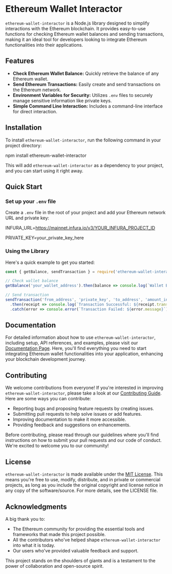 # Ethereum Wallet Interactor

`ethereum-wallet-interactor` is a Node.js library designed to simplify interactions with the Ethereum blockchain. It provides easy-to-use functions for checking Ethereum wallet balances and sending transactions, making it an ideal tool for developers looking to integrate Ethereum functionalities into their applications.

## Features

- **Check Ethereum Wallet Balance:** Quickly retrieve the balance of any Ethereum wallet.
- **Send Ethereum Transactions:** Easily create and send transactions on the Ethereum network.
- **Environment Variables for Security:** Utilizes `.env` files to securely manage sensitive information like private keys.
- **Simple Command Line Interaction:** Includes a command-line interface for direct interaction.

## Installation

To install `ethereum-wallet-interactor`, run the following command in your project directory:

npm install ethereum-wallet-interactor

This will add `ethereum-wallet-interactor` as a dependency to your project, and you can start using it right away.

## Quick Start

### Set up your `.env` file

Create a `.env` file in the root of your project and add your Ethereum network URL and private key:

INFURA_URL=https://mainnet.infura.io/v3/YOUR_INFURA_PROJECT_ID

PRIVATE_KEY=your_private_key_here


### Using the Library

Here's a quick example to get you started:

```javascript
const { getBalance, sendTransaction } = require('ethereum-wallet-interactor');

// Check wallet balance
getBalance('your_wallet_address').then(balance => console.log(`Wallet Balance: ${balance} ETH`));

// Send transaction
sendTransaction('from_address', 'private_key', 'to_address', 'amount_in_ether')
  .then(receipt => console.log(`Transaction Successful: ${receipt.transactionHash}`))
  .catch(error => console.error(`Transaction Failed: ${error.message}`));
```

## Documentation

For detailed information about how to use `ethereum-wallet-interactor`, including setup, API references, and examples, please visit our [Documentation Page](#). Here, you'll find everything you need to start integrating Ethereum wallet functionalities into your application, enhancing your blockchain development journey.

## Contributing

We welcome contributions from everyone! If you're interested in improving `ethereum-wallet-interactor`, please take a look at our [Contributing Guide](#). Here are some ways you can contribute:

- Reporting bugs and proposing feature requests by creating issues.
- Submitting pull requests to help solve issues or add features.
- Improving documentation to make it more accessible.
- Providing feedback and suggestions on enhancements.

Before contributing, please read through our guidelines where you'll find instructions on how to submit your pull requests and our code of conduct. We're excited to welcome you to our community!

## License

`ethereum-wallet-interactor` is made available under the [MIT License](LICENSE). This means you're free to use, modify, distribute, and in private or commercial projects, as long as you include the original copyright and license notice in any copy of the software/source. For more details, see the LICENSE file.

## Acknowledgments

A big thank you to:

- The Ethereum community for providing the essential tools and frameworks that made this project possible.
- All the contributors who've helped shape `ethereum-wallet-interactor` into what it is today.
- Our users who've provided valuable feedback and support.

This project stands on the shoulders of giants and is a testament to the power of collaboration and open-source spirit.


